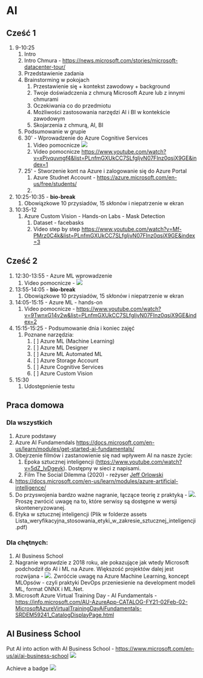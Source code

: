 # AI

## Cześć 1
1. 9-10:25
   1. Intro
   2. Intro Chmura - https://news.microsoft.com/stories/microsoft-datacenter-tour/
   3. Przedstawienie zadania
   4. Brainstorming w pokojach
      1. Przestawienie się + kontekst zawodowy + background
      2. Twoje doświadczenia z chmurą Microsoft Azure lub z innymi chmurami
      3. Oczekiwania co do przedmiotu
      4. Możliwości zastosowania narzędzi AI i BI w kontekście zawodowym
      5. Skojarzenia z chmurą, AI, BI
   5. Podsumowanie w grupie
   6. 30' - Wprowadzenie do Azure Cognitive Services
      1. Video pomocnicze [![](http://img.youtube.com/vi/MvDjbjB0Lsw/0.jpg)](http://www.youtube.com/watch?v=MvDjbjB0Lsw "")
      2. Video pomocnicze https://www.youtube.com/watch?v=xPivquvngf4&list=PLnfmGXUkCC7SLfgIjvN07FInz0qsiX9GE&index=1
   7. 25' - Stworzenie kont na Azure i zalogowanie się do Azure Portal
      1. Azure Studnet Account - https://azure.microsoft.com/en-us/free/students/
      2. 
2. 10:25-10:35 - **bio-break** 
   1. Obowiązkowe 10 przysiadów, 15 skłonów i niepatrzenie w ekran
3. 10:35-12
   1. Azure Custom Vision - Hands-on Labs - Mask Detection
      1. Dataset - facebasks
      2. Video step by step https://www.youtube.com/watch?v=Mf-PMrz0C4k&list=PLnfmGXUkCC7SLfgIjvN07FInz0qsiX9GE&index=3 

## Cześć 2
1. 12:30-13:55 - Azure ML wprowadzenie
   1. Video pomocnicze - [![](http://img.youtube.com/vi/8aMzR8iaB9s/0.jpg)](http://www.youtube.com/watch?v=8aMzR8iaB9s "")
2. 13:55-14:05 - **bio-break**
   1. Obowiązkowe 10 przysiadów, 15 skłonów i niepatrzenie w ekran
3. 14:05-15:15 - Azure ML - hands-on 
   1. Video pomocnicze - https://www.youtube.com/watch?v=9TwnxG14v2w&list=PLnfmGXUkCC7SLfgIjvN07FInz0qsiX9GE&index=2
4. 15:15-15:25 - Podsumowanie dnia i koniec zajęć
   1. Poznane narzędzia:
      1. [ ] Azure ML (Machine Learning)
      2. [ ] Azure ML Designer
      3. [ ] Azure ML Automated ML
      4. [ ] Azure Storage Account
      5. [ ] Azure Cognitive Services
      6. [ ] Azure Custom Vision
5. 15:30 
   1. Udostępnienie testu

## Praca domowa
### Dla wszystkich
   1. Azure podstawy
   2. Azure AI Fundamendals https://docs.microsoft.com/en-us/learn/modules/get-started-ai-fundamentals/
   3. Obejrzenie filmów i zastanowienie się nad wpływem AI na nasze życie:
         1. Epoka sztucznej inteligencji (https://www.youtube.com/watch?v=5dZ_lvDgevk). Dostępny w sieci z napisami. 
         2. Film The Social Dilemma (2020) - reżyser [Jeff Orlowski](https://en.wikipedia.org/wiki/Jeff_Orlowski)
   4. https://docs.microsoft.com/en-us/learn/modules/azure-artificial-intelligence/
   5. Do przyswojenia bardzo ważne nagranie, łączące teorię z praktyką - [![](http://img.youtube.com/vi/Oj459rWNCdk/0.jpg)](http://www.youtube.com/watch?v=Oj459rWNCdk ""). Proszę zwrócić uwagę na to, które serwisy są dostępne w wersji skonteneryzowanej.
   6. Etyka w sztucznej inteligencji (Plik w folderze assets Lista_weryfikacyjna_stosowania_etyki_w_zakresie_sztucznej_inteligencji.pdf)

### Dla chętnych:
1. AI Business School
2. Nagranie wprawdzie z 2018 roku, ale pokazujące jak wtedy Microsoft podchodził do AI i ML na Azure. Większość projektów dalej jest rozwijana - [![](http://img.youtube.com/vi/LLe5o7wo9ak/0.jpg)](http://www.youtube.com/watch?v=LLe5o7wo9ak ""). Zwróćcie uwagę na Azure Machine Learning, koncept MLOpsów - czyli praktyki DevOps przeniesienie na development modeli ML, format ONNX i ML.Net.
3. Microsoft Azure Virtual Training Day - AI Fundamentals - https://info.microsoft.com/AU-AzureApp-CATALOG-FY21-02Feb-02-MicrosoftAzureVirtualTrainingDayAiFundamentals-SRDEM59241_CatalogDisplayPage.html


## AI Business School
Put AI into action with AI Business School - https://www.microsoft.com/en-us/ai/ai-business-school
![](https://raw.githubusercontent.com/ekote/PW-IPB-AI-BI-tools-2022/assets/img.png)

Achieve a badge [![](https://images.credly.com/images/b3fc5e2f-d60d-460a-8bfe-c4b1f846aa31/AI_Business_School_Updated.png)](https://images.credly.com/images/b3fc5e2f-d60d-460a-8bfe-c4b1f846aa31/AI_Business_School_Updated.png)
